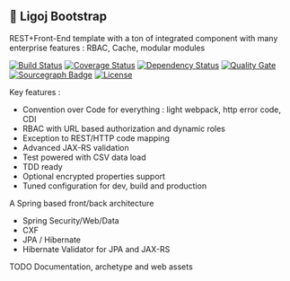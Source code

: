 ## :link: Ligoj Bootstrap ##
REST+Front-End template with a ton of integrated component with many enterprise features : RBAC, Cache, modular modules

[![Build Status](https://travis-ci.org/ligoj/bootstrap.svg?branch=master)](https://travis-ci.org/ligoj/bootstrap)
[![Coverage Status](https://coveralls.io/repos/github/ligoj/bootstrap/badge.svg?branch=master)](https://coveralls.io/github/ligoj/bootstrap?branch=master)
[![Dependency Status](https://www.versioneye.com/user/projects/58caeda8dcaf9e0041b5b978/badge.svg?style=flat-square)](https://www.versioneye.com/user/projects/58caeda8dcaf9e0041b5b978)
[![Quality Gate](https://sonarqube.com/api/badges/gate?key=org.ligoj.bootstrap:root)](https://sonarqube.com/dashboard/index/org.ligoj.bootstrap:root)
[![Sourcegraph Badge](https://sourcegraph.com/github.com/ligoj/bootstrap/-/badge.svg)](https://sourcegraph.com/github.com/ligoj/bootstrap?badge)
[![License](http://img.shields.io/:license-mit-blue.svg)](http://gus.mit-license.org/)

Key features :
- Convention over Code for everything : light webpack, http error code, CDI
- RBAC with URL based authorization and dynamic roles
- Exception to REST/HTTP code mapping
- Advanced JAX-RS validation
- Test powered with CSV data load
- TDD ready
- Optional encrypted properties support
- Tuned configuration for dev, build and production

A Spring based front/back architecture
- Spring Security/Web/Data
- CXF
- JPA / Hibernate
- Hibernate Validator for JPA and JAX-RS

TODO Documentation, archetype and web assets
